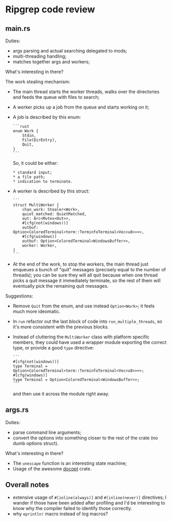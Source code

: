 Ripgrep code review
===================

main.rs
-------

Duties:

* args parsing and actual searching delegated to mods;
* multi-threading handling;
* matches together args and workers;

What's interesting in there?

The work stealing mechanism:

* The main thread starts the worker threads, walks over the directories and
  feeds the queue with files to search;

* A worker picks up a job from the queue and starts working on it;

* A job is described by this enum:

      ```rust
      enum Work {
          Stdin,
          File(DirEntry),
          Quit,
      }
      ```

    So, it could be either:

      * standard input;
      * a file path;
      * indication to terminate.

* A worker is described by this struct:

      ```
      struct MultiWorker {
          chan_work: Stealer<Work>,
          quiet_matched: QuietMatched,
          out: Arc<Mutex<Out>>,
          #[cfg(not(windows))]
          outbuf: Option<ColoredTerminal<term::TerminfoTerminal<Vec<u8>>>>,
          #[cfg(windows)]
          outbuf: Option<ColoredTerminal<WindowsBuffer>>,
          worker: Worker,
      }
      ```

* At the end of the work, to stop the workers, the main thread just enqueues a
  bunch of "quit" messages (precisely equal to the number of threads); you can
  be sure they will all quit because when one thread picks a quit message it
  immediately terminate, so the rest of them will eventually pick the remaining
  quit messages.

Suggestions:

* Remove `Quit` from the enum, and use instead `Option<Work>`; it feels much
  more ideomatic.
* In `run` refactor out the last block of code into `run_multiple_threads`, so
  it's more consistent with the previous blocks.
* Instead of cluttering the `MultiWorker` class with platform specific members,
  they could have used a wrapper module exporting the correct type, or provide
  a good `type` directive:

      ```
      #[cfg(not(windows))]
      type Terminal = Option<ColoredTerminal<term::TerminfoTerminal<Vec<u8>>>>;
      #[cfg(windows)]
      type Terminal = Option<ColoredTerminal<WindowsBuffer>>;
      ```

    and then use it across the module right away.

args.rs
-------

Duties:

* parse command line arguments;
* convert the options into something closer to the rest of the crate (no dumb
  options struct).

What's interesting in there?

* The `unescape` function is an interesting state machine;
* Usage of the awesome [docopt](https://crates.io/crates/docopt) crate.

Overall notes
-------------

* extensive usage of `#[inline(always)]` and `#[inline(never)]` directives; I
  wander if those have been added after profiling and I'd be interesting to know
  why the compiler failed to identify those correctly.
* why `eprintln!` macro instead of log macros?
